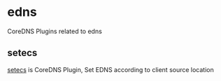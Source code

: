 # edns

CoreDNS Plugins related to edns

## setecs

[setecs](plugin/setecs/README.md) is CoreDNS Plugin, Set EDNS according to client source location 

